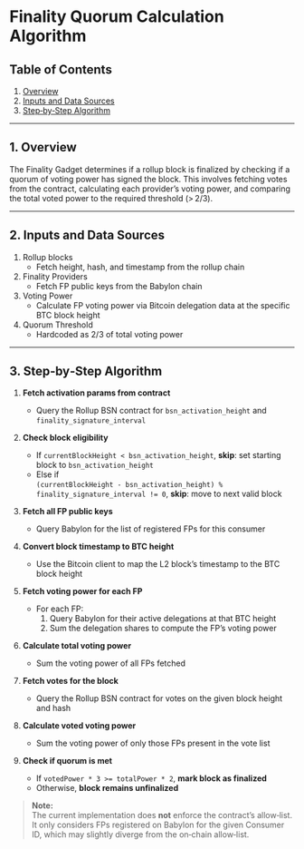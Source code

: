 # Finality Quorum Calculation Algorithm

## Table of Contents

1. [Overview](#1-overview)  
2. [Inputs and Data Sources](#2-inputs-and-data-sources)  
3. [Step‑by‑Step Algorithm](#3-step-by-step-algorithm)

---

## 1. Overview

The Finality Gadget determines if a rollup block is finalized by 
checking if a quorum of voting power has signed the block. This 
involves fetching votes from the contract, calculating each 
provider’s voting power, and comparing the total voted power to 
the required threshold (> 2/3).

---

## 2. Inputs and Data Sources

1. Rollup blocks  
   - Fetch height, hash, and timestamp from the rollup chain  
2. Finality Providers  
   - Fetch FP public keys from the Babylon chain  
3. Voting Power  
   - Calculate FP voting power via Bitcoin delegation data at the 
     specific BTC block height  
4. Quorum Threshold  
   - Hardcoded as 2/3 of total voting power  

---

## 3. Step‑by‑Step Algorithm

1. **Fetch activation params from contract**  
   - Query the Rollup BSN contract for `bsn_activation_height` and 
     `finality_signature_interval`

2. **Check block eligibility**  
   - If `currentBlockHeight < bsn_activation_height`, **skip**: set starting
     block to `bsn_activation_height`
   - Else if  
     `(currentBlockHeight - bsn_activation_height) % 
     finality_signature_interval != 0`, **skip**: move to next valid block

3. **Fetch all FP public keys**  
   - Query Babylon for the list of registered FPs for this consumer

4. **Convert block timestamp to BTC height**  
   - Use the Bitcoin client to map the L2 block’s timestamp to the BTC 
     block height

5. **Fetch voting power for each FP**  
   - For each FP:  
     1. Query Babylon for their active delegations at that BTC height
     2. Sum the delegation shares to compute the FP’s voting power

6. **Calculate total voting power**  
   - Sum the voting power of all FPs fetched

7. **Fetch votes for the block**  
   - Query the Rollup BSN contract for votes on the given block height 
     and hash

8. **Calculate voted voting power**  
   - Sum the voting power of only those FPs present in the vote list

9. **Check if quorum is met**  
   - If `votedPower * 3 >= totalPower * 2`, **mark block as finalized**
   - Otherwise, **block remains unfinalized**

> **Note:**  
> The current implementation does **not** enforce the contract’s allow‑list. 
> It only considers FPs registered on Babylon for the given Consumer ID, 
> which may slightly diverge from the on‑chain allow‑list.
